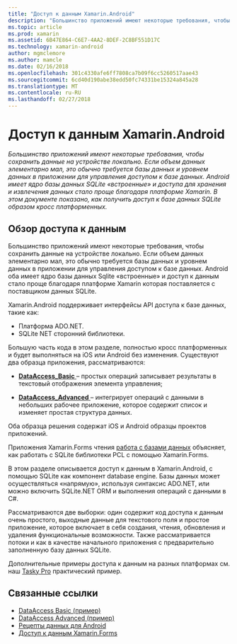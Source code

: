 ```yaml
---
title: "Доступ к данным Xamarin.Android"
description: "Большинство приложений имеют некоторые требования, чтобы сохранить данные на устройстве локально. Если объем данных элементарно мал, это обычно требуется базы данных и уровнем данных в приложении для управления доступом к базе данных.  Android имеет ядро базы данных SQLite «встроенные» и доступа для хранения и извлечения данных стало проще благодаря платформе Xamarin. В этом документе показано, как получить доступ к базе данных SQLite образом кросс платформенных."
ms.topic: article
ms.prod: xamarin
ms.assetid: 6B47E864-C6E7-4AA2-8DEF-2C8BF551D17C
ms.technology: xamarin-android
author: mgmclemore
ms.author: mamcle
ms.date: 02/16/2018
ms.openlocfilehash: 301c4330afe6ff7808ca7b09f6cc5260517aae43
ms.sourcegitcommit: 6cd40d190abe38edd50fc74331be15324a845a28
ms.translationtype: MT
ms.contentlocale: ru-RU
ms.lasthandoff: 02/27/2018
---
```

# <a name="xamarinandroid-data-access"></a>Доступ к данным Xamarin.Android

_Большинство приложений имеют некоторые требования, чтобы сохранить данные на устройстве локально. Если объем данных элементарно мал, это обычно требуется базы данных и уровнем данных в приложении для управления доступом к базе данных.  Android имеет ядро базы данных SQLite «встроенные» и доступа для хранения и извлечения данных стало проще благодаря платформе Xamarin. В этом документе показано, как получить доступ к базе данных SQLite образом кросс платформенных._

## <a name="data-access-overview"></a>Обзор доступа к данным

Большинство приложений имеют некоторые требования, чтобы сохранить данные на устройстве локально. Если объем данных элементарно мал, это обычно требуется базы данных и уровнем данных в приложении для управления доступом к базе данных. Android оба имеет ядро базы данных Sqlite «встроенные» и доступ к данным стало проще благодаря платформе Xamarin которая поставляется с поставщиком данных SQLite.

Xamarin.Android поддерживает интерфейсы API доступа к базе данных, такие как:

-  Платформа ADO.NET.
-  SQLite NET сторонний библиотеки.

Большую часть кода в этом разделе, полностью кросс платформенных и будет выполняться на iOS или Android без изменения. Существуют два образца приложения, рассматриваются:

-  [**DataAccess_Basic** ](https://github.com/xamarin/mobile-samples/tree/master/DataAccess/Basic) &ndash; простых операций записывает результаты в текстовый отображения элемента управления;

-  [**DataAccess_Advanced** ](https://github.com/xamarin/mobile-samples/tree/master/DataAccess/Advanced) &ndash; интегрирует операций с данными в небольших рабочее приложение, которое содержит список и изменяет простая структура данных.

Оба образца решения содержат iOS и Android образцы проектов приложений.

Приложения Xamarin.Forms чтения [работа с базами данных](~/xamarin-forms/app-fundamentals/databases.md) объясняет, как работать с SQLite библиотеки PCL с помощью Xamarin.Forms.

В этом разделе описывается доступ к данным в Xamarin.Android, с помощью SQLite как компонент database engine. Базы данных может осуществляться «напрямую», используя синтаксис ADO.NET, или можно включить SQLite.NET ORM и выполнения операций с данными в C#.

Рассматриваются две выборки: один содержит код доступа к данным очень простого, выходные данные для текстового поля и простое приложение, которое включает в себя создания, чтения, обновления и удаления функциональные возможности. Также рассматривается потоки и как в качестве начального приложения с предварительно заполненную базу данных SQLite.

Дополнительные примеры доступа к данным на разных платформах см. наш [Tasky Pro](~/cross-platform/app-fundamentals/building-cross-platform-applications/case-study-tasky.md) практический пример.


## <a name="related-links"></a>Связанные ссылки

- [DataAccess Basic (пример)](https://github.com/xamarin/mobile-samples/tree/master/DataAccess/Basic)
- [DataAccess Advanced (пример)](https://github.com/xamarin/mobile-samples/tree/master/DataAccess/Advanced)
- [Рецепты данных для Android](https://developer.xamarin.com/recipes/android/data/)
- [Доступ к данным Xamarin.Forms](~/xamarin-forms/app-fundamentals/databases.md)
